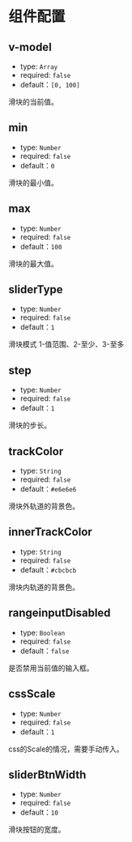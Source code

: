 # 组件配置

## v-model

- type: `Array`
- required: `false`
- default：`[0, 100]`

滑块的当前值。
## min

- type: `Number`
- required: `false`
- default：`0`

滑块的最小值。

## max

- type: `Number`
- required: `false`
- default：`100`

滑块的最大值。


## sliderType

- type: `Number`
- required: `false`
- default：`1`

滑块模式 1-值范围、2-至少、3-至多
## step

- type: `Number`
- required: `false`
- default：`1`

滑块的步长。

## trackColor

- type: `String`
- required: `false`
- default：`#e6e6e6`

滑块外轨道的背景色。

## innerTrackColor

- type: `String`
- required: `false`
- default：`#cbcbcb`

滑块内轨道的背景色。

## rangeinputDisabled

- type: `Boolean`
- required: `false`
- default：`false`

是否禁用当前值的输入框。

## cssScale

- type: `Number`
- required: `false`
- default：`1`

css的Scale的情况，需要手动传入。

## sliderBtnWidth

- type: `Number`
- required: `false`
- default：`10`

滑块按钮的宽度。
